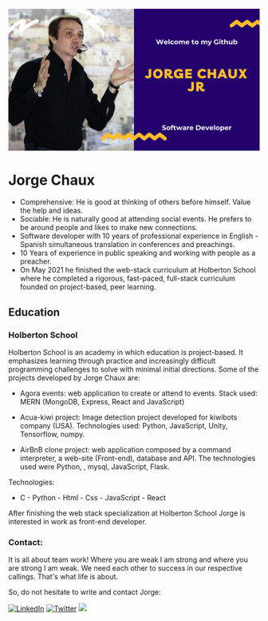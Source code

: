 <!--
**jorgechauxjr/jorgechauxjr** is a ✨ _special_ ✨ repository because its `README.md` (this file) appears on your GitHub profile.

Here are some ideas to get you started:

- 🔭 I’m currently working on ...
- 🌱 I’m currently learning ...
- 👯 I’m looking to collaborate on ...
- 🤔 I’m looking for help with ...
- 💬 Ask me about ...
- 📫 How to reach me: ...
- 😄 Pronouns: ...
- ⚡ Fun fact: ...
-->

![](./assets/img/cover.png)

# Jorge Chaux
- Comprehensive: He is good at thinking of others before himself. Value the help and ideas.
- Sociable: He is naturally good at attending social events. He prefers to be around people and likes to make new connections.
- Software developer with 10 years of professional experience in English - Spanish simultaneous translation in conferences and preachings.
- 10 Years of experience in public speaking and working with people as a preacher.
- On May 2021 he finished the web-stack curriculum at Holberton School where he completed a rigorous, fast-paced, full-stack curriculum founded on project-based, peer learning.
## Education
### Holberton School
Holberton School is an academy in which education is project-based. It emphasizes learning through practice and increasingly difficult programming challenges to solve with minimal initial directions. Some of the projects developed by Jorge Chaux are:
- Agora events: web application to create or attend to events. Stack used: MERN (MongoDB, Express, React and JavaScript)

- Acua-kiwi project: Image detection project developed for kiwibots company (USA). Technologies used: Python, JavaScript, Unity, Tensorflow, numpy.

- AirBnB clone project: web application composed by a command interpreter, a web-site (Front-end), database and API. The technologies used were Python, , mysql, JavaScript, Flask.

Technologies:
- C - Python - Html - Css - JavaScript - React

After finishing the web stack specialization at Holberton School Jorge is interested in work as front-end developer.
 
### Contact:
It is all about team work! Where you are weak I am strong and where you are strong I am weak. We need each other to success in our respective callings. That's what life is about.

So, do not hesitate to write and contact Jorge:

<a href="https://co.linkedin.com/in/jorgechauxjr" target="_blank"><img src="https://img.shields.io/badge/LinkedIn--_.svg?style=social&logo=linkedin" alt="LinkedIn"></a>
<a href="https://twitter.com/jorgechauxjr" target="_blank"><img src="https://img.shields.io/badge/Twitter--_.svg?style=social&logo=twitter" alt="Twitter"></a>
<a href="https://medium.com/@jorgechauxjr" target="_blank"><img src="https://img.shields.io/badge/Medium-12100E?style=for-the-badge&logo=medium&logoColor=white"></a>
